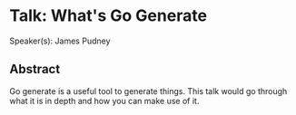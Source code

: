# Talk: What's Go Generate

Speaker(s): James Pudney

## Abstract

Go generate is a useful tool to generate things. This talk would go through what it is in depth and how you can make use of it.